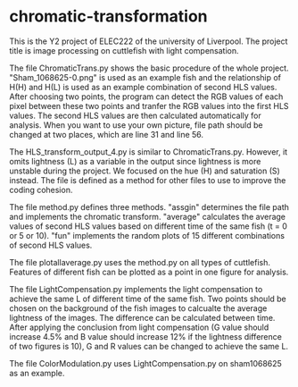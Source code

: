 # chromatic-transformation
This is the Y2 project of ELEC222 of the university of Liverpool. The project title is image processing on cuttlefish with light compensation.

The file ChromaticTrans.py shows the basic procedure of the whole project. "Sham_1068625-0.png" is used as an example fish and the relationship of H(H) and H(L) is used as an example combination of second HLS values. After choosing two points, the program can detect the RGB values of each pixel between these two points and tranfer the RGB values into the first HLS values. The second HLS values are then calculated automatically for analysis.
When you want to use your own picture, file path should be changed at two places, which are line 31 and line 56.

The HLS_transform_output_4.py is similar to ChromaticTrans.py. However, it omits lightness (L) as a variable in the output since lightness is more unstable during the project. We focused on the hue (H) and saturation (S) instead. The file is defined as a method for other files to use to improve the coding cohesion.

The file method.py defines three methods. "assgin" determines the file path and implements the chromatic transform. "average" calculates the average values of second HLS values based on different time of the same fish (t = 0 or 5 or 10). "fun" implements the random plots of 15 different combinations of second HLS values.

The file plotallaverage.py uses the method.py on all types of cuttlefish. Features of different fish can be plotted as a point in one figure for analysis.

The file LightCompensation.py implements the light compensation to achieve the same L of different time of the same fish. Two points should be chosen on the background of the fish images to calcualte the average lightness of the images. The difference can be calculated between time. After applying the conclusion from light compensation (G value should increase 4.5% and B value should increase 12% if the lightness difference of two figures is 10), G and R values can be changed to achieve the same L.

The file ColorModulation.py uses LightCompensation.py on sham1068625 as an example.
